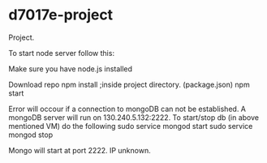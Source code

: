 # d7017e-project
Project.

To start node server follow this:

Make sure you have node.js installed

Download repo
npm install ;inside project directory. (package.json)
npm start

Error will occour if a connection to mongoDB can not be established. 
A mongoDB server will run on 130.240.5.132:2222. 
To start/stop db (in above mentioned VM) do the following
sudo service mongod start
sudo service mongod stop

Mongo will start at port 2222. IP unknown.
